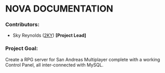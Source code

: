 # **NOVA DOCUMENTATION**

### Contributors:

  * Sky Reynolds ([2KY](http://forum.sa-mp.com)) **[Project Lead]**

### Project Goal: 
  
  Create a RPG server for San Andreas Multiplayer complete with a working Control Panel, all inter-connected with MySQL.
